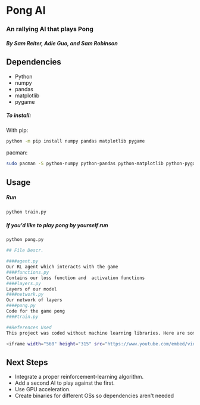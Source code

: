 # Pong AI
### An rallying AI that plays Pong
##### By Sam Reiter, Adie Guo, and Sam Robinson


## Dependencies
- Python
- numpy
- pandas
- matplotlib
- pygame
##### To install:
With pip:
```bash
python -m pip install numpy pandas matplotlib pygame
```
pacman:
```bash
sudo pacman -S python-numpy python-pandas python-matplotlib python-pygame
```

## Usage
##### Run
```bash
python train.py
```

##### If you\'d like to play pong by yourself run
```bash
python pong.py

## File Descr.

####agent.py
Our RL agent which interacts with the game
####functions.py
Contains our loss function and  activation functions
####layers.py
Layers of our model
####network.py
Our network of layers
####pong.py
Code for the game pong
####train.py

##References Used
This project was coded without machine learning libraries. Here are some resources used to achieve this.

<iframe width="560" height="315" src="https://www.youtube.com/embed/videoseries?list=PLKM3Q3j59zpH7O0VQGFCvmW5ISlM0tys6" title="YouTube video player" frameborder="0" allow="accelerometer; autoplay; clipboard-write; encrypted-media; gyroscope; picture-in-picture" allowfullscreen></iframe>

```
## Next Steps
- Integrate a proper reinforcement-learning algorithm.
- Add a second AI to play against the first.
- Use GPU acceleration.
- Create binaries for different OSs so dependencies aren't needed
